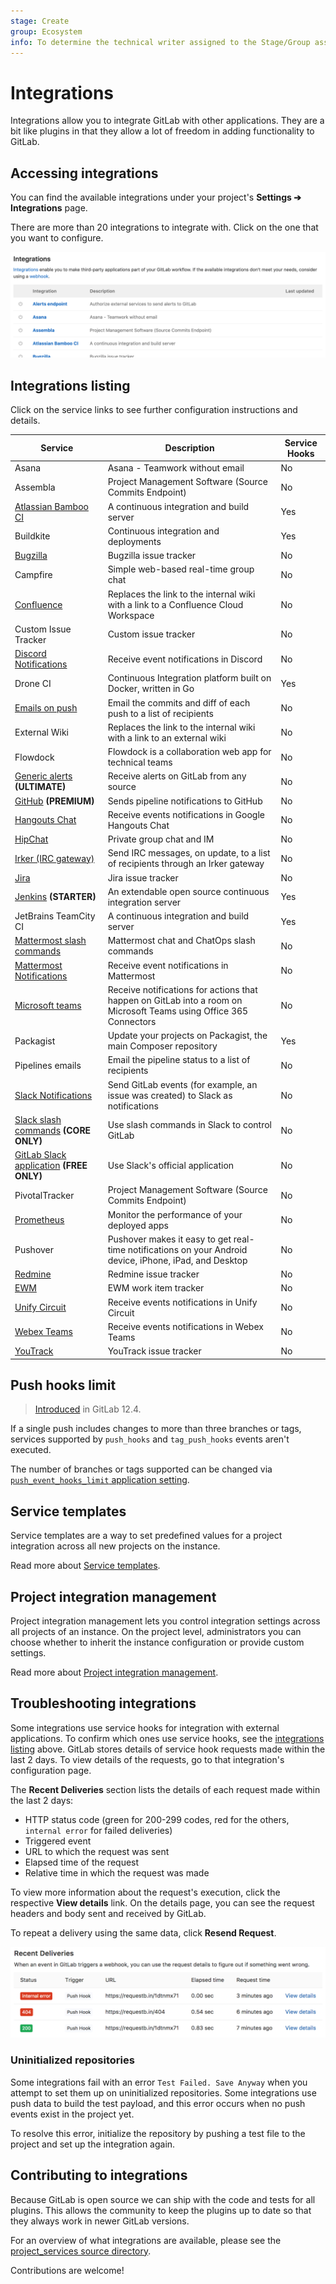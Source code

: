 ```yaml
---
stage: Create
group: Ecosystem
info: To determine the technical writer assigned to the Stage/Group associated with this page, see https://about.gitlab.com/handbook/engineering/ux/technical-writing/#designated-technical-writers
---
```


# Integrations

Integrations allow you to integrate GitLab with other applications. They
are a bit like plugins in that they allow a lot of freedom in adding
functionality to GitLab.

## Accessing integrations

You can find the available integrations under your project's
**Settings ➔ Integrations** page.

There are more than 20 integrations to integrate with. Click on the one that you
want to configure.

![Integrations list](img/project_integrations_v13_3.png)

## Integrations listing

Click on the service links to see further configuration instructions and details.

| Service | Description | Service Hooks |
| ------- | ----------- | ------------- |
| Asana     | Asana - Teamwork without email | No |
| Assembla | Project Management Software (Source Commits Endpoint) | No |
| [Atlassian Bamboo CI](bamboo.md) | A continuous integration and build server | Yes |
| Buildkite | Continuous integration and deployments | Yes |
| [Bugzilla](bugzilla.md) | Bugzilla issue tracker | No |
| Campfire | Simple web-based real-time group chat | No |
| [Confluence](../../../api/services.md#confluence-service) | Replaces the link to the internal wiki with a link to a Confluence Cloud Workspace | No |
| Custom Issue Tracker | Custom issue tracker | No |
| [Discord Notifications](discord_notifications.md) | Receive event notifications in Discord | No |
| Drone CI | Continuous Integration platform built on Docker, written in Go | Yes |
| [Emails on push](emails_on_push.md) | Email the commits and diff of each push to a list of recipients | No |
| External Wiki | Replaces the link to the internal wiki with a link to an external wiki | No |
| Flowdock | Flowdock is a collaboration web app for technical teams | No |
| [Generic alerts](../../../operations/incident_management/generic_alerts.md) **(ULTIMATE)** | Receive alerts on GitLab from any source | No |
| [GitHub](github.md) **(PREMIUM)** | Sends pipeline notifications to GitHub | No |
| [Hangouts Chat](hangouts_chat.md) | Receive events notifications in Google Hangouts Chat | No |
| [HipChat](hipchat.md) | Private group chat and IM | No |
| [Irker (IRC gateway)](irker.md) | Send IRC messages, on update, to a list of recipients through an Irker gateway | No |
| [Jira](jira.md) | Jira issue tracker | No |
| [Jenkins](../../../integration/jenkins.md) **(STARTER)** | An extendable open source continuous integration server | Yes |
| JetBrains TeamCity CI | A continuous integration and build server | Yes |
| [Mattermost slash commands](mattermost_slash_commands.md) | Mattermost chat and ChatOps slash commands | No |
| [Mattermost Notifications](mattermost.md) | Receive event notifications in Mattermost | No |
| [Microsoft teams](microsoft_teams.md) |  Receive notifications for actions that happen on GitLab into a room on Microsoft Teams using Office 365 Connectors | No |
| Packagist | Update your projects on Packagist, the main Composer repository | Yes |
| Pipelines emails | Email the pipeline status to a list of recipients | No |
| [Slack Notifications](slack.md) | Send GitLab events (for example, an issue was created) to Slack as notifications | No |
| [Slack slash commands](slack_slash_commands.md) **(CORE ONLY)** | Use slash commands in Slack to control GitLab | No |
| [GitLab Slack application](gitlab_slack_application.md) **(FREE ONLY)** | Use Slack's official application | No |
| PivotalTracker | Project Management Software (Source Commits Endpoint) | No |
| [Prometheus](prometheus.md) | Monitor the performance of your deployed apps | No |
| Pushover | Pushover makes it easy to get real-time notifications on your Android device, iPhone, iPad, and Desktop | No |
| [Redmine](redmine.md) | Redmine issue tracker | No |
| [EWM](ewm.md) | EWM work item tracker | No |
| [Unify Circuit](unify_circuit.md) | Receive events notifications in Unify Circuit | No |
| [Webex Teams](webex_teams.md) | Receive events notifications in Webex Teams | No |
| [YouTrack](youtrack.md) | YouTrack issue tracker | No |

## Push hooks limit

> [Introduced](https://gitlab.com/gitlab-org/gitlab/-/merge_requests/17874) in GitLab 12.4.

If a single push includes changes to more than three branches or tags, services
supported by `push_hooks` and `tag_push_hooks` events aren't executed.

The number of branches or tags supported can be changed via
[`push_event_hooks_limit` application setting](../../../api/settings.md#list-of-settings-that-can-be-accessed-via-api-calls).

## Service templates

Service templates are a way to set predefined values for a project integration across
all new projects on the instance.

Read more about [Service templates](services_templates.md).

## Project integration management

Project integration management lets you control integration settings across all projects
of an instance. On the project level, administrators you can choose whether to inherit the
instance configuration or provide custom settings.

Read more about [Project integration management](../../admin_area/settings/project_integration_management.md).

## Troubleshooting integrations

Some integrations use service hooks for integration with external applications. To confirm which ones use service hooks, see the [integrations listing](#integrations-listing) above. GitLab stores details of service hook requests made within the last 2 days. To view details of the requests, go to that integration's configuration page.

The **Recent Deliveries** section lists the details of each request made within the last 2 days:

- HTTP status code (green for 200-299 codes, red for the others, `internal error` for failed deliveries)
- Triggered event
- URL to which the request was sent
- Elapsed time of the request
- Relative time in which the request was made

To view more information about the request's execution, click the respective **View details** link.
On the details page, you can see the request headers and body sent and received by GitLab.

To repeat a delivery using the same data, click **Resend Request**.

![Recent deliveries](img/webhook_logs.png)

### Uninitialized repositories

Some integrations fail with an error `Test Failed. Save Anyway` when you attempt to set them up on
uninitialized repositories. Some integrations use push data to build the test payload,
and this error occurs when no push events exist in the project yet.

To resolve this error, initialize the repository by pushing a test file to the project and set up
the integration again.

## Contributing to integrations

Because GitLab is open source we can ship with the code and tests for all
plugins. This allows the community to keep the plugins up to date so that they
always work in newer GitLab versions.

For an overview of what integrations are available, please see the
[project_services source directory](https://gitlab.com/gitlab-org/gitlab/tree/master/app/models/project_services).

Contributions are welcome!
